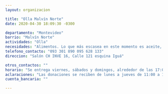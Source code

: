 ```yaml
---
layout: organizacion

title: "Olla Malvín Norte"
date: 2020-04-30 18:09:30 -0300

departamento: "Montevideo"
barrio: "Malvín Norte"
actividades: "Olla"
necesidades: "Alimentos. Lo que más escasea en este momento es aceite, salsa de tomate y leche."
telefono_contacto: "093 301 890 095 628 133"
direccion: "Salón CH INVE 16, Calle 121 esquina Iguá"

otros_contactos: ""
horario: "Se entrega viernes, sábados y domingos, alrededor de las 17:00"
aclaraciones: "Las donaciones se reciben de lunes a jueves de 11:00 a 17:00. Dependiendo de las donaciones, también se arman canastas y se preparan meriendas."
cuenta_bancaria: ""

---
```

